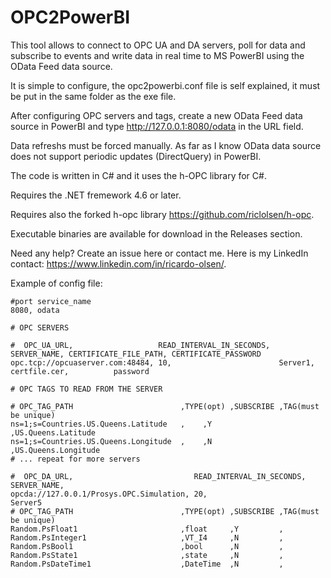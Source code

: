 # OPC2PowerBI

This tool allows to connect to OPC UA and DA servers, poll for data and subscribe to events and write data in real time to MS PowerBI using the OData Feed data source.

It is simple to configure, the opc2powerbi.conf file is self explained, it must be put in the same folder as the exe file.

After configuring OPC servers and tags, create a new OData Feed data source in PowerBI and type http://127.0.0.1:8080/odata in the URL field.

Data refreshs must be forced manually. As far as I know OData data source does not support periodic updates (DirectQuery) in PowerBI.

The code is written in C# and it uses the h-OPC library for C#.

Requires the .NET fremework 4.6 or later.

Requires also the forked h-opc library https://github.com/riclolsen/h-opc.

Executable binaries are available for download in the Releases section.

Need any help? Create an issue here or contact me.
Here is my LinkedIn contact: https://www.linkedin.com/in/ricardo-olsen/.

Example of config file:

    #port service_name
    8080, odata
	
	# OPC SERVERS

	#  OPC_UA_URL,                   READ_INTERVAL_IN_SECONDS,  SERVER_NAME, CERTIFICATE_FILE_PATH, CERTIFICATE_PASSWORD
	opc.tcp://opcuaserver.com:48484, 10,                        Server1,     certfile.cer,          password

	# OPC TAGS TO READ FROM THE SERVER

	# OPC_TAG_PATH                        ,TYPE(opt) ,SUBSCRIBE ,TAG(must be unique)
	ns=1;s=Countries.US.Queens.Latitude   ,    ,Y         ,US.Queens.Latitude                
	ns=1;s=Countries.US.Queens.Longitude  ,    ,N         ,US.Queens.Longitude    
	# ... repeat for more servers

    #  OPC_DA_URL,                           READ_INTERVAL_IN_SECONDS,  SERVER_NAME,
	opcda://127.0.0.1/Prosys.OPC.Simulation, 20,                        Server5
	# OPC_TAG_PATH                        ,TYPE(opt) ,SUBSCRIBE ,TAG(must be unique)
	Random.PsFloat1                       ,float     ,Y         ,
	Random.PsInteger1                     ,VT_I4     ,N         ,
	Random.PsBool1                        ,bool      ,N         ,
	Random.PsState1                       ,state     ,N         ,
	Random.PsDateTime1                    ,DateTime  ,N         ,

